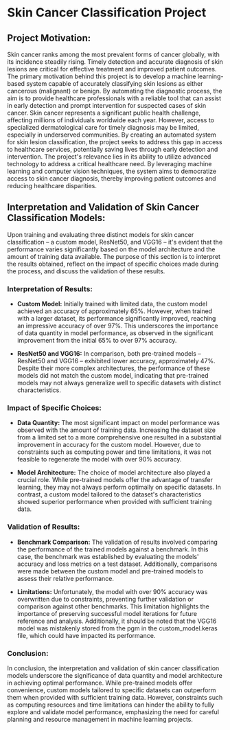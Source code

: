 # Skin Cancer Classification Project

## Project Motivation:

Skin cancer ranks among the most prevalent forms of cancer globally, with its incidence steadily rising. Timely detection and accurate diagnosis of skin lesions are critical for effective treatment and improved patient outcomes. The primary motivation behind this project is to develop a machine learning-based system capable of accurately classifying skin lesions as either cancerous (malignant) or benign. By automating the diagnostic process, the aim is to provide healthcare professionals with a reliable tool that can assist in early detection and prompt intervention for suspected cases of skin cancer. Skin cancer represents a significant public health challenge, affecting millions of individuals worldwide each year. However, access to specialized dermatological care for timely diagnosis may be limited, especially in underserved communities. By creating an automated system for skin lesion classification, the project seeks to address this gap in access to healthcare services, potentially saving lives through early detection and intervention. The project's relevance lies in its ability to utilize advanced technology to address a critical healthcare need. By leveraging machine learning and computer vision techniques, the system aims to democratize access to skin cancer diagnosis, thereby improving patient outcomes and reducing healthcare disparities.

## Interpretation and Validation of Skin Cancer Classification Models:

Upon training and evaluating three distinct models for skin cancer classification – a custom model, ResNet50, and VGG16 – it's evident that the performance varies significantly based on the model architecture and the amount of training data available. The purpose of this section is to interpret the results obtained, reflect on the impact of specific choices made during the process, and discuss the validation of these results.

### Interpretation of Results:

- **Custom Model:** Initially trained with limited data, the custom model achieved an accuracy of approximately 65%. However, when trained with a larger dataset, its performance significantly improved, reaching an impressive accuracy of over 97%. This underscores the importance of data quantity in model performance, as observed in the significant improvement from the initial 65% to over 97% accuracy.

- **ResNet50 and VGG16:** In comparison, both pre-trained models – ResNet50 and VGG16 – exhibited lower accuracy, approximately 47%. Despite their more complex architectures, the performance of these models did not match the custom model, indicating that pre-trained models may not always generalize well to specific datasets with distinct characteristics.

### Impact of Specific Choices:

- **Data Quantity:** The most significant impact on model performance was observed with the amount of training data. Increasing the dataset size from a limited set to a more comprehensive one resulted in a substantial improvement in accuracy for the custom model. However, due to constraints such as computing power and time limitations, it was not feasible to regenerate the model with over 90% accuracy.

- **Model Architecture:** The choice of model architecture also played a crucial role. While pre-trained models offer the advantage of transfer learning, they may not always perform optimally on specific datasets. In contrast, a custom model tailored to the dataset's characteristics showed superior performance when provided with sufficient training data.

### Validation of Results:

- **Benchmark Comparison:** The validation of results involved comparing the performance of the trained models against a benchmark. In this case, the benchmark was established by evaluating the models' accuracy and loss metrics on a test dataset. Additionally, comparisons were made between the custom model and pre-trained models to assess their relative performance.

- **Limitations:** Unfortunately, the model with over 90% accuracy was overwritten due to constraints, preventing further validation or comparison against other benchmarks. This limitation highlights the importance of preserving successful model iterations for future reference and analysis. Additionally, it should be noted that the VGG16 model was mistakenly stored from the pgm in the custom_model.keras file, which could have impacted its performance.

### Conclusion:

In conclusion, the interpretation and validation of skin cancer classification models underscore the significance of data quantity and model architecture in achieving optimal performance. While pre-trained models offer convenience, custom models tailored to specific datasets can outperform them when provided with sufficient training data. However, constraints such as computing resources and time limitations can hinder the ability to fully explore and validate model performance, emphasizing the need for careful planning and resource management in machine learning projects.
